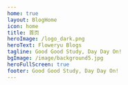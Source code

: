 ```yaml
---
home: true
layout: BlogHome
icon: home
title: 首页
heroImage: /logo_dark.png
heroText: Floweryu Blogs
tagline: Good Good Study, Day Day On!
bgImage: /image/background5.jpg
heroFullScreen: true
footer: Good Good Study, Day Day On!
---
```

